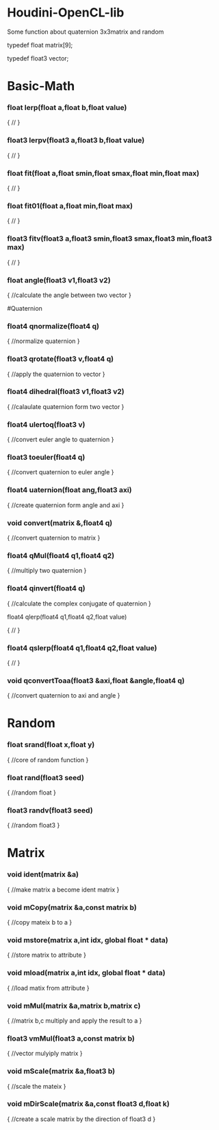# Houdini-OpenCL-lib
Some function about quaternion 3x3matrix  and random

typedef float matrix[9];

typedef float3 vector;


# Basic-Math

### float lerp(float a,float b,float value)

{
  //
}



### float3 lerpv(float3 a,float3 b,float value)

{
    //
}




### float fit(float a,float smin,float smax,float min,float max)

{
    //
}



### float fit01(float a,float min,float max)

{
    //
}



### float3 fitv(float3 a,float3 smin,float3 smax,float3 min,float3 max)

{
    //
}



### float angle(float3 v1,float3 v2)

{
    //calculate the angle between two vector
}




#Quaternion

### float4 qnormalize(float4 q)

{
    //normalize quaternion
}



### float3 qrotate(float3 v,float4 q)

{
    //apply the quaternion to vector
}



### float4 dihedral(float3 v1,float3 v2)

{
    //calaulate quaternion form two vector
}



### float4 ulertoq(float3 v)

{
    //convert euler angle to quaternion
}



### float3 toeuler(float4 q)

{
    //convert quaternion to euler angle
}



### float4 uaternion(float ang,float3 axi)

{
    //create quaternion form angle and axi
}



### void convert(matrix &,float4 q)

{
    //convert quaternion to matrix
}



### float4 qMul(float4 q1,float4 q2)

{
    //multiply two quaternion
}




### float4 qinvert(float4 q)

{
    //calculate the complex conjugate of quaternion
}

float4 qlerp(float4 q1,float4 q2,float value)

{
    //
}



### float4 qslerp(float4 q1,float4 q2,float value)

{
    //
}


### void qconvertToaa(float3 &axi,float &angle,float4 q)

{
    //convert quaternion to axi and angle
}




# Random

### float srand(float x,float y)

{
    //core of random function 
}



### float rand(float3 seed)

{
    //random float
}



### float3  randv(float3 seed)

{
    //random float3
}




# Matrix

### void ident(matrix &a)

{
    //make matrix a become ident matrix
}



### void mCopy(matrix &a,const matrix b)

{
    //copy mateix b to a
}



### void mstore(matrix a,int idx, global float * data)

{
    //store matrix to attribute
}



### void mload(matrix a,int idx, global float * data)

{
    //load matix from attribute
}



### void mMul(matrix &a,matrix b,matrix c)

{
    //matrix b,c multiply and apply the result to a
}



### float3 vmMul(float3 a,const matrix b)

{
    //vector mulyiply matrix
}



### void mScale(matrix &a,float3 b)

{
    //scale the mateix
}



### void mDirScale(matrix &a,const float3 d,float k)

{
    //create a scale matrix by the direction of float3 d
}

 
